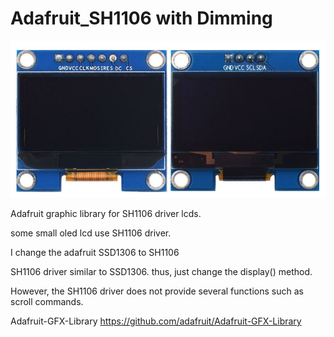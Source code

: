 Adafruit_SH1106 with Dimming
============================

![](https://github.com/koogar/Adafruit_SH1106_OLED_ATSAMD/blob/main/images/SH1106%20SPi%20and%20i2c%20OLED.jpg)

Adafruit graphic library for SH1106 driver lcds.

some small oled lcd use SH1106 driver.

I change the adafruit SSD1306 to SH1106 

SH1106 driver similar to SSD1306. thus, just change the display() method. 
 
However, the SH1106 driver does not provide several functions such as scroll commands.


 Adafruit-GFX-Library
 https://github.com/adafruit/Adafruit-GFX-Library

